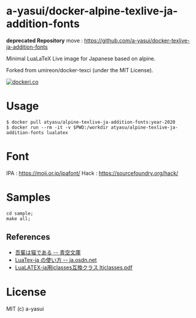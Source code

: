 # a-yasui/docker-alpine-texlive-ja-addition-fonts

**deprecated Repository** move : https://github.com/a-yasui/docker-texlive-ja-addition-fonts

Minimal LuaLaTeX Live image for Japanese based on alpine.

Forked from umireon/docker-texci (under the MIT License).

[![dockeri.co](https://dockeri.co/image/atyasu/alpine-texlive-ja-addition-fonts)](https://hub.docker.com/r/atyasu/alpine-texlive-ja-addition-fonts)

# Usage

```shell
$ docker pull atyasu/alpine-texlive-ja-addition-fonts:year-2020
$ docker run --rm -it -v $PWD:/workdir atyasu/alpine-texlive-ja-addition-fonts lualatex
```

# Font

IPA : https://moji.or.jp/ipafont/
Hack : https://sourcefoundry.org/hack/

# Samples

```
cd sample;
make all;
```

## References

- [吾輩は猫である -- 青空文庫](https://www.aozora.gr.jp/cards/000148/files/789_14547.html)
- [LuaTex-ja の使い方 -- ja.osdn.net](https://ja.osdn.net/projects/luatex-ja/wiki/LuaTeX-ja%E3%81%AE%E4%BD%BF%E3%81%84%E6%96%B9)
- [LuaLATEX-ja用jclasses互換クラス ltjclasses.pdf](http://mirrors.ibiblio.org/CTAN/macros/luatex/generic/luatexja/doc/ltjclasses.pdf)

# License

MIT (c) a-yasui
